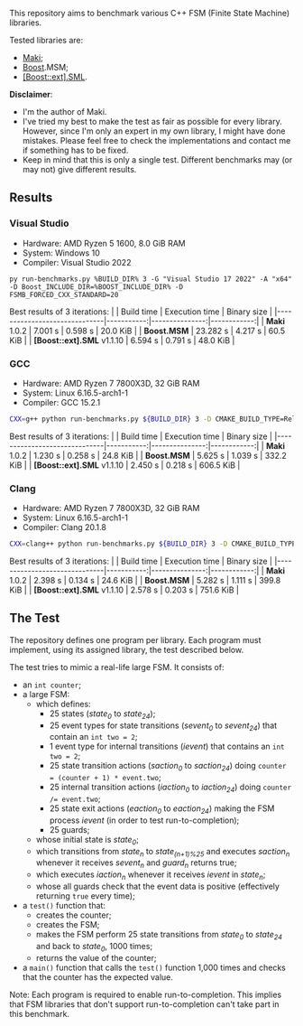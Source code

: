 This repository aims to benchmark various C++ FSM (Finite State Machine) libraries.

Tested libraries are:

* [Maki](https://github.com/fgoujeon/maki);
* [Boost](https://www.boost.org/).MSM;
* [\[Boost::ext\].SML](https://boost-ext.github.io/sml/).

**Disclaimer**:

* I'm the author of Maki.
* I've tried my best to make the test as fair as possible for every library. However, since I'm only an expert in my own library, I might have done mistakes. Please feel free to check the implementations and contact me if something has to be fixed.
* Keep in mind that this is only a single test. Different benchmarks may (or may not) give different results.

## Results

### Visual Studio

* Hardware: AMD Ryzen 5 1600, 8.0 GiB RAM
* System: Windows 10
* Compiler: Visual Studio 2022

```batch
py run-benchmarks.py %BUILD_DIR% 3 -G "Visual Studio 17 2022" -A "x64" -D Boost_INCLUDE_DIR=%BOOST_INCLUDE_DIR% -D FSMB_FORCED_CXX_STANDARD=20
```

Best results of 3 iterations:
|                              | Build time | Execution time | Binary size |
|------------------------------|-----------:|---------------:|------------:|
| **Maki** 1.0.2               | 7.001 s    | 0.598 s        | 20.0 KiB    |
| **Boost.MSM**                | 23.282 s   | 4.217 s        | 60.5 KiB    |
| **[Boost::ext].SML** v1.1.10 | 6.594 s    | 0.791 s        | 48.0 KiB    |

### GCC

* Hardware: AMD Ryzen 7 7800X3D, 32 GiB RAM
* System: Linux 6.16.5-arch1-1
* Compiler: GCC 15.2.1

```bash
CXX=g++ python run-benchmarks.py ${BUILD_DIR} 3 -D CMAKE_BUILD_TYPE=Release -D FSMB_FORCED_CXX_STANDARD=20
```

Best results of 3 iterations:
|                              | Build time | Execution time | Binary size |
|------------------------------|-----------:|---------------:|------------:|
| **Maki** 1.0.2               | 1.230 s    | 0.258 s        | 24.8 KiB    |
| **Boost.MSM**                | 5.625 s    | 1.039 s        | 332.2 KiB   |
| **[Boost::ext].SML** v1.1.10 | 2.450 s    | 0.218 s        | 606.5 KiB   |

### Clang

* Hardware: AMD Ryzen 7 7800X3D, 32 GiB RAM
* System: Linux 6.16.5-arch1-1
* Compiler: Clang 20.1.8

```bash
CXX=clang++ python run-benchmarks.py ${BUILD_DIR} 3 -D CMAKE_BUILD_TYPE=Release -D FSMB_FORCED_CXX_STANDARD=20
```

Best results of 3 iterations:
|                              | Build time | Execution time | Binary size |
|------------------------------|-----------:|---------------:|------------:|
| **Maki** 1.0.2               | 2.398 s    | 0.134 s        | 24.6 KiB    |
| **Boost.MSM**                | 5.282 s    | 1.111 s        | 399.8 KiB   |
| **[Boost::ext].SML** v1.1.10 | 2.578 s    | 0.203 s        | 751.6 KiB   |

## The Test

The repository defines one program per library. Each program must implement, using its assigned library, the test described below.

The test tries to mimic a real-life large FSM. It consists of:

* an `int counter`;
* a large FSM:
  * which defines:
    * 25 states (*state<sub>0</sub>* to *state<sub>24</sub>*);
    * 25 event types for state transitions (*sevent<sub>0</sub>* to *sevent<sub>24</sub>*) that contain an `int two = 2`;
    * 1 event type for internal transitions (*ievent*) that contains an `int two = 2`;
    * 25 state transition actions (*saction<sub>0</sub>* to *saction<sub>24</sub>*) doing `counter = (counter + 1) * event.two`;
    * 25 internal transition actions (*iaction<sub>0</sub>* to *iaction<sub>24</sub>*) doing `counter /= event.two`;
    * 25 state exit actions (*eaction<sub>0</sub>* to *eaction<sub>24</sub>*) making the FSM process *ievent* (in order to test run-to-completion);
    * 25 guards;
  * whose initial state is *state<sub>0</sub>*;
  * which transitions from *state<sub>n</sub>* to *state<sub>(n+1)%25</sub>* and executes *saction<sub>n</sub>* whenever it receives *sevent<sub>n</sub>* and *guard<sub>n</sub>* returns true;
  * which executes *iaction<sub>n</sub>* whenever it receives *ievent* in *state<sub>n</sub>*;
  * whose all guards check that the event data is positive (effectively returning `true` every time);
* a `test()` function that:
  * creates the counter;
  * creates the FSM;
  * makes the FSM perform 25 state transitions from *state<sub>0</sub>* to *state<sub>24</sub>* and back to *state<sub>0</sub>*, 1000 times;
  * returns the value of the counter;
* a `main()` function that calls the `test()` function 1,000 times and checks that the counter has the expected value.

Note: Each program is required to enable run-to-completion. This implies that FSM libraries that don't support run-to-completion can't take part in this benchmark.
